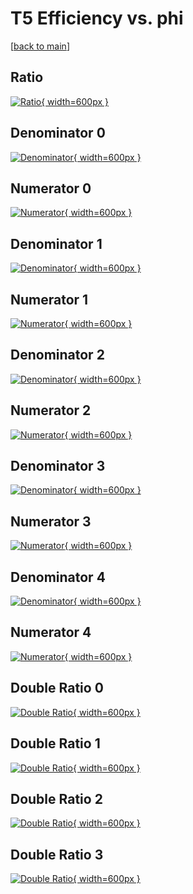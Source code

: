 # T5 Efficiency vs. phi

[[back to main](./)]



## Ratio

[![Ratio](../mtv/var/T5_base_0_1_eff_phi.png){ width=600px }](../mtv/var/T5_base_0_1_eff_phi.pdf)

## Denominator 0

[![Denominator](../mtv/den/T5_base_0_1_eff_phi_den0.png){ width=600px }](../mtv/den/T5_base_0_1_eff_phi_den0.pdf)

## Numerator 0

[![Numerator](../mtv/num/T5_base_0_1_eff_phi_num0.png){ width=600px }](../mtv/num/T5_base_0_1_eff_phi_num0.pdf)

## Denominator 1

[![Denominator](../mtv/den/T5_base_0_1_eff_phi_den1.png){ width=600px }](../mtv/den/T5_base_0_1_eff_phi_den1.pdf)

## Numerator 1

[![Numerator](../mtv/num/T5_base_0_1_eff_phi_num1.png){ width=600px }](../mtv/num/T5_base_0_1_eff_phi_num1.pdf)

## Denominator 2

[![Denominator](../mtv/den/T5_base_0_1_eff_phi_den2.png){ width=600px }](../mtv/den/T5_base_0_1_eff_phi_den2.pdf)

## Numerator 2

[![Numerator](../mtv/num/T5_base_0_1_eff_phi_num2.png){ width=600px }](../mtv/num/T5_base_0_1_eff_phi_num2.pdf)

## Denominator 3

[![Denominator](../mtv/den/T5_base_0_1_eff_phi_den3.png){ width=600px }](../mtv/den/T5_base_0_1_eff_phi_den3.pdf)

## Numerator 3

[![Numerator](../mtv/num/T5_base_0_1_eff_phi_num3.png){ width=600px }](../mtv/num/T5_base_0_1_eff_phi_num3.pdf)

## Denominator 4

[![Denominator](../mtv/den/T5_base_0_1_eff_phi_den4.png){ width=600px }](../mtv/den/T5_base_0_1_eff_phi_den4.pdf)

## Numerator 4

[![Numerator](../mtv/num/T5_base_0_1_eff_phi_num4.png){ width=600px }](../mtv/num/T5_base_0_1_eff_phi_num4.pdf)

## Double Ratio 0

[![Double Ratio](../mtv/ratio/T5_base_0_1_eff_phi_ratio0.png){ width=600px }](../mtv/ratio/T5_base_0_1_eff_phi_ratio0.pdf)

## Double Ratio 1

[![Double Ratio](../mtv/ratio/T5_base_0_1_eff_phi_ratio1.png){ width=600px }](../mtv/ratio/T5_base_0_1_eff_phi_ratio1.pdf)

## Double Ratio 2

[![Double Ratio](../mtv/ratio/T5_base_0_1_eff_phi_ratio2.png){ width=600px }](../mtv/ratio/T5_base_0_1_eff_phi_ratio2.pdf)

## Double Ratio 3

[![Double Ratio](../mtv/ratio/T5_base_0_1_eff_phi_ratio3.png){ width=600px }](../mtv/ratio/T5_base_0_1_eff_phi_ratio3.pdf)

